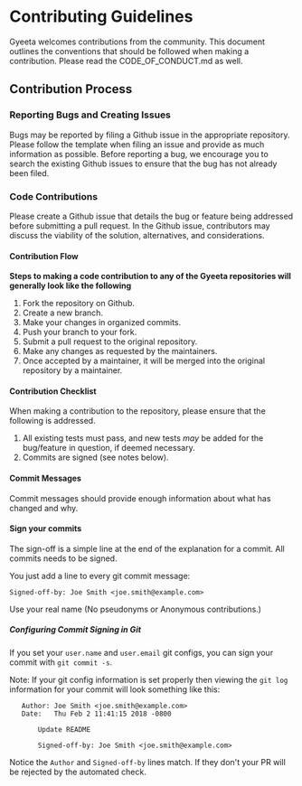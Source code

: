# Contributing Guidelines

Gyeeta welcomes contributions from the community. This document outlines the conventions that should be followed when making a contribution.
Please read the CODE_OF_CONDUCT.md as well.

## Contribution Process

### Reporting Bugs and Creating Issues

Bugs may be reported by filing a Github issue in the appropriate repository. Please follow the template when filing an issue and provide as much information as possible.
Before reporting a bug, we encourage you to search the existing Github issues to ensure that the bug has not already been filed.

### Code Contributions

Please create a Github issue that details the bug or feature being addressed before submitting a pull request. 
In the Github issue, contributors may discuss the viability of the solution, alternatives, and considerations.

#### Contribution Flow

**Steps to making a code contribution to any of the Gyeeta repositories will generally look like the following**

1. Fork the repository on Github.
2. Create a new branch.
3. Make your changes in organized commits.
4. Push your branch to your fork.
5. Submit a pull request to the original repository.
6. Make any changes as requested by the maintainers.
7. Once accepted by a maintainer, it will be merged into the original repository by a maintainer.

#### Contribution Checklist

When making a contribution to the repository, please ensure that the following is addressed.

1. All existing tests must pass, and new tests *may* be added for the bug/feature in question, if deemed necessary.
2. Commits are signed (see notes below).

#### Commit Messages

Commit messages should provide enough information about what has changed and why.

#### Sign your commits

The sign-off is a simple line at the end of the explanation for a commit. All commits needs to be
signed. 

You just add a line to every git commit message:

    Signed-off-by: Joe Smith <joe.smith@example.com>

Use your real name (No pseudonyms or Anonymous contributions.)

##### Configuring Commit Signing in Git

If you set your `user.name` and `user.email` git configs, you can sign your commit with `git commit -s`.

Note: If your git config information is set properly then viewing the `git log` information for your commit will look something like this:

 ```
    Author: Joe Smith <joe.smith@example.com>
    Date:   Thu Feb 2 11:41:15 2018 -0800

        Update README

        Signed-off-by: Joe Smith <joe.smith@example.com>
```

Notice the `Author` and `Signed-off-by` lines match. If they don't your PR will be rejected by the automated check.

